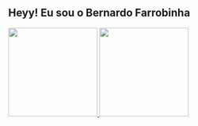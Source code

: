 
<!--
**Bff2003/Bff2003** is a ✨ _special_ ✨ repository because its `README.md` (this file) appears on your GitHub profile.

Here are some ideas to get you started:

- 🔭 I’m currently working on ...
- 🌱 I’m currently learning ...
- 👯 I’m looking to collaborate on ...
- 🤔 I’m looking for help with ...
- 💬 Ask me about ...
- 📫 How to reach me: ...
- 😄 Pronouns: ...
- ⚡ Fun fact: ...
-->
## Heyy! Eu sou o Bernardo Farrobinha
 <div>
  <a href="https://github.com/Bff2003">
  <img height="180em" src="https://github-readme-stats.vercel.app/api?username=Bff2003&show_icons=true&theme=react&include_all_commits=true&count_private=true"/>
  <img height="180em" src="https://github-readme-stats.vercel.app/api/top-langs/?username=Bff2003&layout=compact&langs_count=7&theme=react"/>
 </div>
